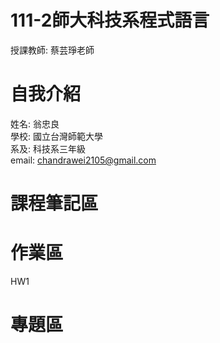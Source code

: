 # 111-2師大科技系程式語言
 授課教師: 蔡芸琤老師

# 自我介紹
 姓名: 翁忠良\
 學校: 國立台灣師範大學\
 系及: 科技系三年級\
 email: chandrawei2105@gmail.com
 
# 課程筆記區

# 作業區
HW1
# 專題區
